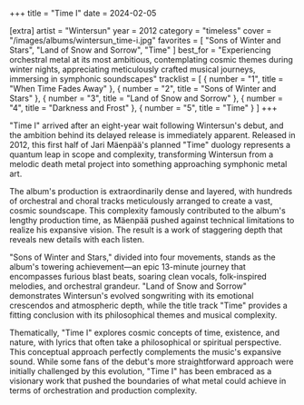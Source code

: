 +++
title = "Time I"
date = 2024-02-05

[extra]
artist = "Wintersun"
year = 2012
category = "timeless"
cover = "/images/albums/wintersun_time-i.jpg"
favorites = [
    "Sons of Winter and Stars",
    "Land of Snow and Sorrow",
    "Time"
]
best_for = "Experiencing orchestral metal at its most ambitious, contemplating cosmic themes during winter nights, appreciating meticulously crafted musical journeys, immersing in symphonic soundscapes"
tracklist = [
    { number = "1", title = "When Time Fades Away" },
    { number = "2", title = "Sons of Winter and Stars" },
    { number = "3", title = "Land of Snow and Sorrow" },
    { number = "4", title = "Darkness and Frost" },
    { number = "5", title = "Time" }
]
+++

"Time I" arrived after an eight-year wait following Wintersun's debut, and the ambition behind its delayed release is immediately apparent. Released in 2012, this first half of Jari Mäenpää's planned "Time" duology represents a quantum leap in scope and complexity, transforming Wintersun from a melodic death metal project into something approaching symphonic metal art.

The album's production is extraordinarily dense and layered, with hundreds of orchestral and choral tracks meticulously arranged to create a vast, cosmic soundscape. This complexity famously contributed to the album's lengthy production time, as Mäenpää pushed against technical limitations to realize his expansive vision. The result is a work of staggering depth that reveals new details with each listen.

"Sons of Winter and Stars," divided into four movements, stands as the album's towering achievement—an epic 13-minute journey that encompasses furious blast beats, soaring clean vocals, folk-inspired melodies, and orchestral grandeur. "Land of Snow and Sorrow" demonstrates Wintersun's evolved songwriting with its emotional crescendos and atmospheric depth, while the title track "Time" provides a fitting conclusion with its philosophical themes and musical complexity.

Thematically, "Time I" explores cosmic concepts of time, existence, and nature, with lyrics that often take a philosophical or spiritual perspective. This conceptual approach perfectly complements the music's expansive sound. While some fans of the debut's more straightforward approach were initially challenged by this evolution, "Time I" has been embraced as a visionary work that pushed the boundaries of what metal could achieve in terms of orchestration and production complexity.
